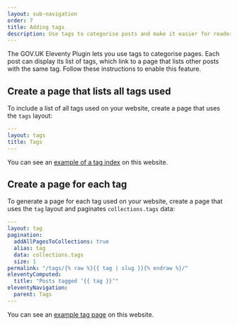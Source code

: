 ```yaml
---
layout: sub-navigation
order: 7
title: Adding tags
description: Use tags to categorise posts and make it easier for readers to browse content on your site.
---
```


The GOV.UK Eleventy Plugin lets you use tags to categorise pages. Each post can display its list of tags, which link to a page that lists other posts with the same tag. Follow these instructions to enable this feature.

## Create a page that lists all tags used

To include a list of all tags used on your website, create a page that uses the `tags` layout:

```yaml
---
layout: tags
title: Tags
---
```

You can see an [example of a tag index](../tags) on this website.

## Create a page for each tag

To generate a page for each tag used on your website, create a page that uses the `tag` layout and paginates `collections.tags` data:

```yaml
---
layout: tag
pagination:
  addAllPagesToCollections: true
  alias: tag
  data: collections.tags
  size: 1
permalink: "/tags/{% raw %}{{ tag | slug }}{% endraw %}/"
eleventyComputed:
  title: "Posts tagged ‘{{ tag }}’"
eleventyNavigation:
  parent: Tags
---
```

You can see an [example tag page](../tags/example-tag) on this website.
